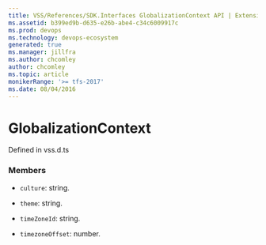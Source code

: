 ```yaml
---
title: VSS/References/SDK.Interfaces GlobalizationContext API | Extensions for Azure DevOps Services
ms.assetid: b399ed9b-d635-e26b-abe4-c34c6009917c
ms.prod: devops
ms.technology: devops-ecosystem
generated: true
ms.manager: jillfra
ms.author: chcomley
author: chcomley
ms.topic: article
monikerRange: '>= tfs-2017'
ms.date: 08/04/2016
---
```


# GlobalizationContext

Defined in vss.d.ts



### Members

* `culture`: string. 

* `theme`: string. 

* `timeZoneId`: string. 

* `timezoneOffset`: number. 

